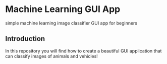# Machine Learning GUI App
simple machine learning image classifier GUI app for beginners

## Introduction

In this repository you will find how to create a beautiful GUI application that can classify images of animals and vehicles!
